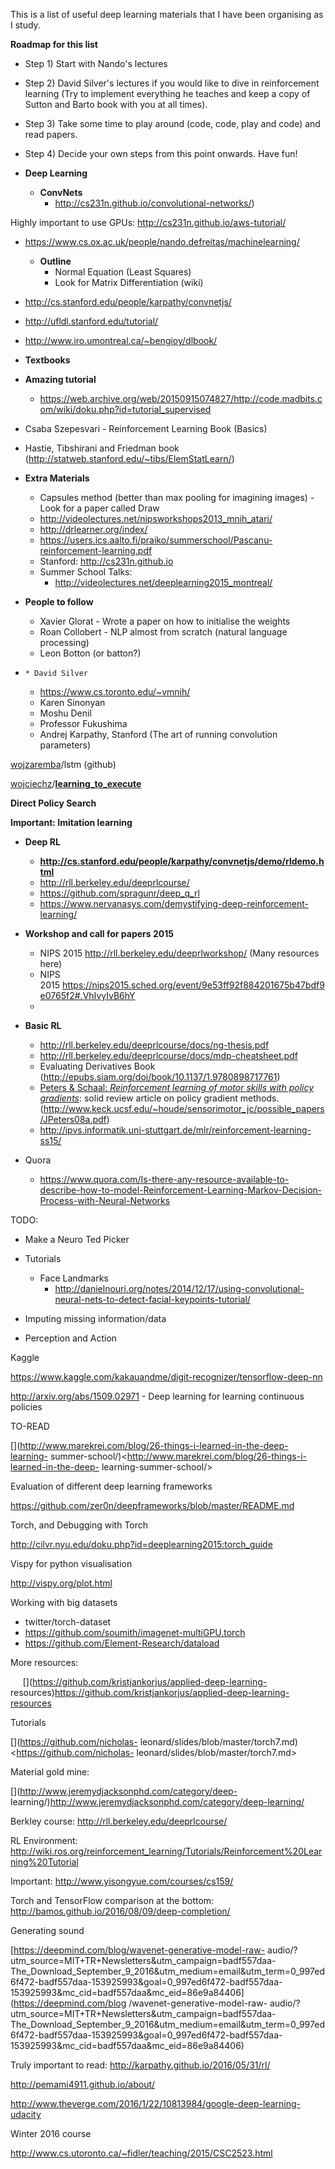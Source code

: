 This is a list of useful deep learning materials that I have been organising as I study.

**Roadmap for this list**

* Step 1) Start with Nando's lectures
* Step 2) David Silver's lectures if you would like to dive in reinforcement learning (Try to implement everything he teaches and keep a copy of Sutton and Barto book with you at all times).
* Step 3) Take some time to play around (code, code, play and code) and read papers. 
* Step 4) Decide your own steps from this point onwards. Have fun!



* **Deep Learning**
    * **ConvNets**
      * <http://cs231n.github.io/convolutional-networks/>)

  

  

Highly important to use GPUs: <http://cs231n.github.io/aws-tutorial/>

  

  

  * <https://www.cs.ox.ac.uk/people/nando.defreitas/machinelearning/>
    * **Outline**
      * Normal Equation (Least Squares)
      * Look for Matrix Differentiation (wiki)
  * <http://cs.stanford.edu/people/karpathy/convnetjs/>
  * <http://ufldl.stanford.edu/tutorial/>
  * <http://www.iro.umontreal.ca/~bengioy/dlbook/>

  

  * **Textbooks**
  * **Amazing tutorial**
    * <https://web.archive.org/web/20150915074827/http://code.madbits.com/wiki/doku.php?id=tutorial_supervised>

  * Csaba Szepesvari - Reinforcement Learning Book (Basics)

  * Hastie, Tibshirani and Friedman book (<http://statweb.stanford.edu/~tibs/ElemStatLearn/>)

  

  * **Extra Materials**
    * Capsules method (better than max pooling for imagining images) - Look for a paper called Draw
    * <http://videolectures.net/nipsworkshops2013_mnih_atari/>
    * <http://drlearner.org/index/>
    * [](https://users.ics.aalto.fi/praiko/summerschool/Pascanu-reinforcement-learning.pdf)<https://users.ics.aalto.fi/praiko/summerschool/Pascanu-reinforcement-learning.pdf>
    * Stanford: [](http://cs231n.github.io)<http://cs231n.github.io>
    * Summer School Talks: 
      * [](http://videolectures.net/deeplearning2015_montreal/)[](http://videolectures.net/deeplearning2015_montreal/)<http://videolectures.net/deeplearning2015_montreal/>

  

  * **People to follow**
    * Xavier Glorat - Wrote a paper on how to initialise the weights
    * Roan Collobert - NLP almost from scratch (natural language processing)
    * Leon Botton (or batton?)

  *     * David Silver
    * [](https://www.cs.toronto.edu/~vmnih/)<https://www.cs.toronto.edu/~vmnih/>
    * Karen Sinonyan
    * Moshu Denil
    * Professor Fukushima
    * Andrej Karpathy, Stanford (The art of running convolution parameters)

  

[wojzaremba](https://github.com/wojzaremba)/lstm (github)

[wojciechz](https://github.com/wojciechz)/**[learning_to_execute](https://github.com/wojciechz/learning_to_execute)**

  

**Direct Policy Search**

**Important: Imitation learning**

  

  * **Deep RL**
    * **<http://cs.stanford.edu/people/karpathy/convnetjs/demo/rldemo.html>**
    * <http://rll.berkeley.edu/deeprlcourse/>
    * [](https://github.com/spragunr/deep_q_rl)<https://github.com/spragunr/deep_q_rl>
    * <https://www.nervanasys.com/demystifying-deep-reinforcement-learning/>

  

  * **Workshop and call for papers 2015**
    * NIPS 2015 <http://rll.berkeley.edu/deeprlworkshop/> (Many resources here)
    * NIPS 2015 [](https://nips2015.sched.org/event/9e53ff92f884201675b47bdf9e0765f2#.VhIvyIvB6hY)<https://nips2015.sched.org/event/9e53ff92f884201675b47bdf9e0765f2#.VhIvyIvB6hY>
    *   

  

  * **Basic RL**
    * <http://rll.berkeley.edu/deeprlcourse/docs/ng-thesis.pdf>
    * <http://rll.berkeley.edu/deeprlcourse/docs/mdp-cheatsheet.pdf>
    * Evaluating Derivatives Book (<http://epubs.siam.org/doi/book/10.1137/1.9780898717761>)
    * [Peters &amp; Schaal: _Reinforcement learning of motor skills with policy gradients_](http://www.keck.ucsf.edu/~houde/sensorimotor_jc/possible_papers/JPeters08a.pdf): solid review article on policy gradient methods. (<http://www.keck.ucsf.edu/~houde/sensorimotor_jc/possible_papers/JPeters08a.pdf>)
    * <http://ipvs.informatik.uni-stuttgart.de/mlr/reinforcement-learning-ss15/>

  

  * Quora 
    * <https://www.quora.com/Is-there-any-resource-available-to-describe-how-to-model-Reinforcement-Learning-Markov-Decision-Process-with-Neural-Networks>

TODO:

  

  * Make a Neuro Ted Picker

  

  

  * Tutorials 
    * Face Landmarks 
      * <http://danielnouri.org/notes/2014/12/17/using-convolutional-neural-nets-to-detect-facial-keypoints-tutorial/>

  

  * Imputing missing information/data

  

  * Perception and Action

  

Kaggle

<https://www.kaggle.com/kakauandme/digit-recognizer/tensorflow-deep-nn>

<http://arxiv.org/abs/1509.02971> \- Deep learning for learning continuous
policies

  

TO-READ

[](http://www.marekrei.com/blog/26-things-i-learned-in-the-deep-learning-
summer-school/)<http://www.marekrei.com/blog/26-things-i-learned-in-the-deep-
learning-summer-school/>

  

  

Evaluation of different deep learning frameworks

[](https://github.com/zer0n/deepframeworks/blob/master/README.md)<https://github.com/zer0n/deepframeworks/blob/master/README.md>

  

Torch, and Debugging with Torch

[](http://cilvr.nyu.edu/doku.php?id=deeplearning2015:torch_guide)<http://cilvr.nyu.edu/doku.php?id=deeplearning2015:torch_guide>

  

Vispy for python visualisation

[](http://vispy.org/plot.html)<http://vispy.org/plot.html>

  

Working with big datasets

  * twitter/torch-dataset
  * [](https://github.com/soumith/imagenet-multiGPU.torch)<https://github.com/soumith/imagenet-multiGPU.torch>
  * [](https://github.com/Element-Research/dataload)<https://github.com/Element-Research/dataload>

  

More resources:

     [](https://github.com/kristjankorjus/applied-deep-learning-
resources)<https://github.com/kristjankorjus/applied-deep-learning-resources>

  

  

  

Tutorials

[](https://github.com/nicholas-
leonard/slides/blob/master/torch7.md)<https://github.com/nicholas-
leonard/slides/blob/master/torch7.md>

  

  

Material gold mine:

  

[](http://www.jeremydjacksonphd.com/category/deep-
learning/)<http://www.jeremydjacksonphd.com/category/deep-learning/>

  

Berkley course:
[](http://rll.berkeley.edu/deeprlcourse/)<http://rll.berkeley.edu/deeprlcourse/>

  

  

RL Environment:
[](http://wiki.ros.org/reinforcement_learning/Tutorials/Reinforcement%20Learning%20Tutorial)<http://wiki.ros.org/reinforcement_learning/Tutorials/Reinforcement%20Learning%20Tutorial>

  

  

Important: <http://www.yisongyue.com/courses/cs159/>

  

Torch and TensorFlow comparison at the bottom:
<http://bamos.github.io/2016/08/09/deep-completion/>

  

Generating sound

[https://deepmind.com/blog/wavenet-generative-model-raw-
audio/?utm_source=MIT+TR+Newsletters&amp;utm_campaign=badf557daa-
The_Download_September_9_2016&amp;utm_medium=email&amp;utm_term=0_997ed6f472-badf557daa-153925993&amp;goal=0_997ed6f472-badf557daa-153925993&amp;mc_cid=badf557daa&amp;mc_eid=86e9a84406](https://deepmind.com/blog
/wavenet-generative-model-raw-
audio/?utm_source=MIT+TR+Newsletters&utm_campaign=badf557daa-
The_Download_September_9_2016&utm_medium=email&utm_term=0_997ed6f472-badf557daa-153925993&goal=0_997ed6f472-badf557daa-153925993&mc_cid=badf557daa&mc_eid=86e9a84406)

  

Truly important to read: <http://karpathy.github.io/2016/05/31/rl/>

  

<http://pemami4911.github.io/about/>

  

  

<http://www.theverge.com/2016/1/22/10813984/google-deep-learning-udacity>

  

Winter 2016 course

<http://www.cs.utoronto.ca/~fidler/teaching/2015/CSC2523.html>

